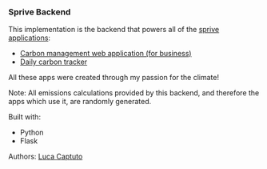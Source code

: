 ### Sprive Backend

This implementation is the backend that powers all of the [sprive applications](https://github.com/lucspt?q=sprive&type=all&language=&sort=):

- [Carbon management web application (for business)](https://github.com/lucspt/sprive-web)
- [Daily carbon tracker](https://github.com/lucspt/sprive-mobile)


All these apps were created through my passion for the climate!


Note: All emissions calculations provided by this backend, and therefore the apps which use it, are randomly generated.

Built with:
  - Python
  - Flask

Authors:
  [Luca Captuto](https://github.com/lucspt)